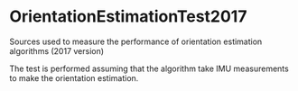 # OrientationEstimationTest2017
Sources used to measure the performance of orientation estimation algorithms (2017 version)

The test is performed assuming that the algorithm take IMU measurements to make the orientation estimation.
